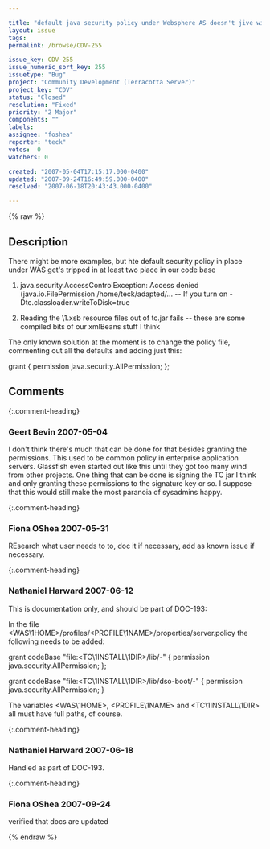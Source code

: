 ```yaml
---

title: "default java security policy under Websphere AS doesn't jive with terracotta"
layout: issue
tags: 
permalink: /browse/CDV-255

issue_key: CDV-255
issue_numeric_sort_key: 255
issuetype: "Bug"
project: "Community Development (Terracotta Server)"
project_key: "CDV"
status: "Closed"
resolution: "Fixed"
priority: "2 Major"
components: ""
labels: 
assignee: "foshea"
reporter: "teck"
votes:  0
watchers: 0

created: "2007-05-04T17:15:17.000-0400"
updated: "2007-09-24T16:49:59.000-0400"
resolved: "2007-06-18T20:43:43.000-0400"

---
```




{% raw %}



## Description

<div markdown="1" class="description">

There might be more examples, but hte default security policy in place under WAS get's tripped in at least two place in our code base

1) java.security.AccessControlException: Access denied (java.io.FilePermission /home/teck/adapted/... -- If you turn on -Dtc.classloader.writeToDisk=true

2) Reading the \1.xsb resource files out of tc.jar fails -- these are some compiled bits of our xmlBeans stuff I think

The only known solution at the moment is to change the policy file, commenting out all the defaults and adding just this:

   grant {
     permission java.security.AllPermission;
   };




</div>

## Comments


{:.comment-heading}
### **Geert Bevin** <span class="date">2007-05-04</span>

<div markdown="1" class="comment">

I don't think there's much that can be done for that besides granting the permissions. This used to be common policy in enterprise application servers. Glassfish even started out like this until they got too many wind from other projects. One thing that can be done is signing the TC jar I think and only granting these permissions to the signature key or so. I suppose that this would still make the most paranoia of sysadmins happy.

</div>


{:.comment-heading}
### **Fiona OShea** <span class="date">2007-05-31</span>

<div markdown="1" class="comment">

REsearch what user needs to to, doc it if necessary, add as known issue if necessary.

</div>


{:.comment-heading}
### **Nathaniel Harward** <span class="date">2007-06-12</span>

<div markdown="1" class="comment">

This is documentation only, and should be part of DOC-193:

In the file <WAS\1HOME>/profiles/<PROFILE\1NAME>/properties/server.policy the following needs to be added:

grant codeBase "file:<TC\1INSTALL\1DIR>/lib/-" {
      permission java.security.AllPermission;
};

grant codeBase "file:<TC\1INSTALL\1DIR>/lib/dso-boot/-" {
      permission java.security.AllPermission;
}

The variables <WAS\1HOME>, <PROFILE\1NAME> and <TC\1INSTALL\1DIR> all must have full paths, of course.

</div>


{:.comment-heading}
### **Nathaniel Harward** <span class="date">2007-06-18</span>

<div markdown="1" class="comment">

Handled as part of DOC-193.

</div>


{:.comment-heading}
### **Fiona OShea** <span class="date">2007-09-24</span>

<div markdown="1" class="comment">

verified that docs are updated

</div>



{% endraw %}
